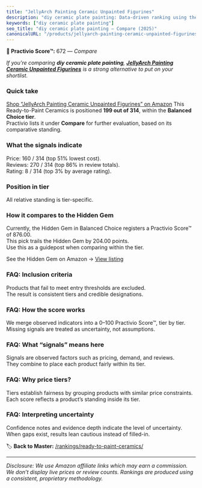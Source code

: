```yaml
---
title: "JellyArch Painting Ceramic Unpainted Figurines"
description: "diy ceramic plate painting: Data-driven ranking using the Practivio Score™. Positioned by quality, value, demand, findability, momentum."
keywords: ["diy ceramic plate painting"]
seo_title: "diy ceramic plate painting — Compare (2025)"
canonicalURL: "/products/jellyarch-painting-ceramic-unpainted-figurines-B0DM5WWZKP/"
---
```


**🛒 Practivio Score™:** 672 — _Compare_


*If you're comparing **diy ceramic plate painting**, **[JellyArch Painting Ceramic Unpainted Figurines](https://www.amazon.com/dp/B0DM5WWZKP?tag=practivio-20)** is a strong alternative to put on your shortlist.*
### Quick take
[Shop “JellyArch Painting Ceramic Unpainted Figurines” on Amazon](https://www.amazon.com/dp/B0DM5WWZKP?tag=practivio-20)
This Ready-to-Paint Ceramics is positioned **199 out of 314**, within the **Balanced Choice tier**.  
Practivio lists it under **Compare** for further evaluation, based on its comparative standing.

### What the signals indicate
Price: 160 / 314 (top 51% lowest cost).  
Reviews: 270 / 314 (top 86% in review totals).  
Rating: 8 / 314 (top 3% by average rating).  

### Position in tier
All relative standing is tier-specific.

### How it compares to the Hidden Gem
Currently, the Hidden Gem in Balanced Choice registers a Practivio Score™ of 876.00.  
This pick trails the Hidden Gem by 204.00 points.  
Use this as a guidepost when comparing within the tier.  

See the Hidden Gem on Amazon → [View listing](https://www.amazon.com/dp/B0BN822KLT?tag=practivio-20)

### FAQ: Inclusion criteria
Products that fail to meet entry thresholds are excluded.  
The result is consistent tiers and credible designations.

### FAQ: How the score works
We merge observed indicators into a 0–100 Practivio Score™, tier by tier.  
Missing signals are treated as uncertainty, not assumptions.

### FAQ: What “signals” means here
Signals are observed factors such as pricing, demand, and reviews.  
They combine to place each product fairly within its tier.

### FAQ: Why price tiers?
Tiers establish fairness by grouping products with similar price constraints.  
Each score reflects a product’s standing inside its tier.

### FAQ: Interpreting uncertainty
Confidence notes and evidence depth indicate the level of uncertainty.  
When gaps exist, results lean cautious instead of filled-in.

<!-- Missing template for Compare/CompareWithinPriceClass -->


🏷️ **Back to Master:** [/rankings/ready-to-paint-ceramics/](/rankings/ready-to-paint-ceramics/)

---
_Disclosure: We use Amazon affiliate links which may earn a commission. We don’t display live prices or review counts. Rankings are produced using a consistent, proprietary methodology._
